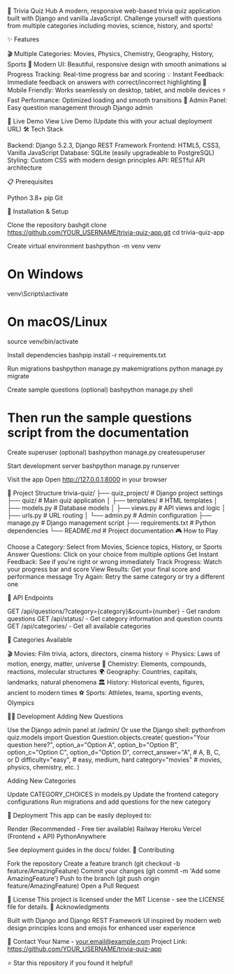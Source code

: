 🧠 Trivia Quiz Hub
A modern, responsive web-based trivia quiz application built with Django and vanilla JavaScript. Challenge yourself with questions from multiple categories including movies, science, history, and sports!

✨ Features

🎬 Multiple Categories: Movies, Physics, Chemistry, Geography, History, Sports
🎨 Modern UI: Beautiful, responsive design with smooth animations
📊 Progress Tracking: Real-time progress bar and scoring
💡 Instant Feedback: Immediate feedback on answers with correct/incorrect highlighting
📱 Mobile Friendly: Works seamlessly on desktop, tablet, and mobile devices
⚡ Fast Performance: Optimized loading and smooth transitions
🔧 Admin Panel: Easy question management through Django admin

🚀 Live Demo
View Live Demo (Update this with your actual deployment URL)
🛠️ Tech Stack

Backend: Django 5.2.3, Django REST Framework
Frontend: HTML5, CSS3, Vanilla JavaScript
Database: SQLite (easily upgradeable to PostgreSQL)
Styling: Custom CSS with modern design principles
API: RESTful API architecture

📋 Prerequisites

Python 3.8+
pip
Git

🔧 Installation & Setup

Clone the repository
bashgit clone https://github.com/YOUR_USERNAME/trivia-quiz-app.git
cd trivia-quiz-app

Create virtual environment
bashpython -m venv venv

# On Windows
venv\Scripts\activate

# On macOS/Linux
source venv/bin/activate

Install dependencies
bashpip install -r requirements.txt

Run migrations
bashpython manage.py makemigrations
python manage.py migrate

Create sample questions (optional)
bashpython manage.py shell
# Then run the sample questions script from the documentation

Create superuser (optional)
bashpython manage.py createsuperuser

Start development server
bashpython manage.py runserver

Visit the app
Open http://127.0.0.1:8000 in your browser

📁 Project Structure
trivia-quiz/
├── quiz_project/          # Django project settings
├── quiz/                  # Main quiz application
│   ├── templates/         # HTML templates
│   ├── models.py         # Database models
│   ├── views.py          # API views and logic
│   ├── urls.py           # URL routing
│   └── admin.py          # Admin configuration
├── manage.py             # Django management script
├── requirements.txt      # Python dependencies
└── README.md            # Project documentation
🎮 How to Play

Choose a Category: Select from Movies, Science topics, History, or Sports
Answer Questions: Click on your choice from multiple options
Get Instant Feedback: See if you're right or wrong immediately
Track Progress: Watch your progress bar and score
View Results: Get your final score and performance message
Try Again: Retry the same category or try a different one

🔧 API Endpoints

GET /api/questions/?category={category}&count={number} - Get random questions
GET /api/status/ - Get category information and question counts
GET /api/categories/ - Get all available categories

🎨 Categories Available

🎬 Movies: Film trivia, actors, directors, cinema history
⚛️ Physics: Laws of motion, energy, matter, universe
🧪 Chemistry: Elements, compounds, reactions, molecular structures
🌍 Geography: Countries, capitals, landmarks, natural phenomena
🏛️ History: Historical events, figures, ancient to modern times
⚽ Sports: Athletes, teams, sporting events, Olympics

👨‍💻 Development
Adding New Questions

Use the Django admin panel at /admin/
Or use the Django shell:
pythonfrom quiz.models import Question
Question.objects.create(
    question="Your question here?",
    option_a="Option A",
    option_b="Option B", 
    option_c="Option C",
    option_d="Option D",
    correct_answer="A",  # A, B, C, or D
    difficulty="easy",   # easy, medium, hard
    category="movies"    # movies, physics, chemistry, etc.
)


Adding New Categories

Update CATEGORY_CHOICES in models.py
Update the frontend category configurations
Run migrations and add questions for the new category

🚀 Deployment
This app can be easily deployed to:

Render (Recommended - Free tier available)
Railway
Heroku
Vercel (Frontend + API)
PythonAnywhere

See deployment guides in the docs/ folder.
🤝 Contributing

Fork the repository
Create a feature branch (git checkout -b feature/AmazingFeature)
Commit your changes (git commit -m 'Add some AmazingFeature')
Push to the branch (git push origin feature/AmazingFeature)
Open a Pull Request

📝 License
This project is licensed under the MIT License - see the LICENSE file for details.
🙏 Acknowledgments

Built with Django and Django REST Framework
UI inspired by modern web design principles
Icons and emojis for enhanced user experience

📧 Contact
Your Name - your.email@example.com
Project Link: https://github.com/YOUR_USERNAME/trivia-quiz-app

⭐ Star this repository if you found it helpful!
